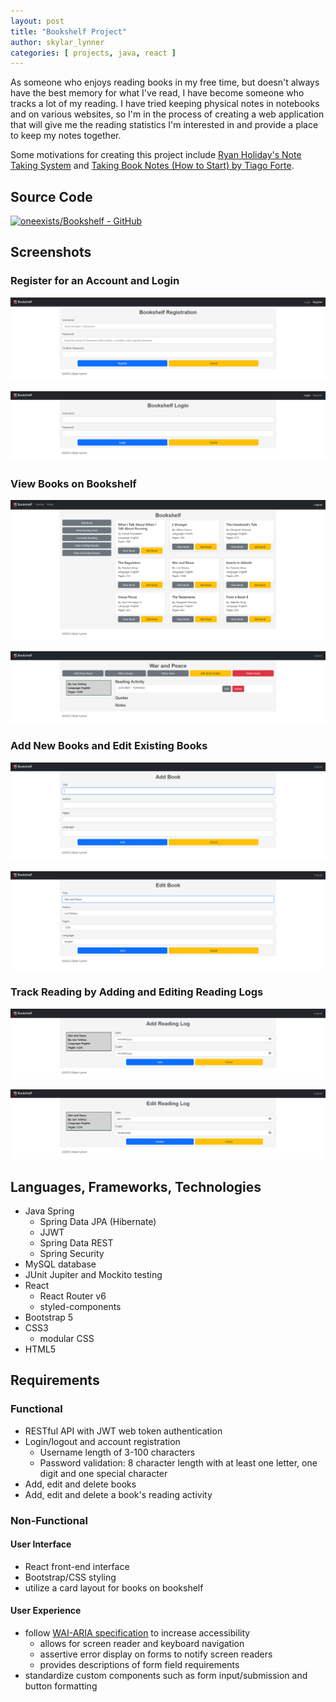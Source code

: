 ```yaml
---
layout: post
title: "Bookshelf Project"
author: skylar_lynner
categories: [ projects, java, react ]
---
```


As someone who enjoys reading books in my free time, but doesn't always have
the best memory for what I've read, I have become someone who tracks a lot of
my reading. I have tried keeping physical notes in notebooks and on various
websites, so I'm in the process of creating a web application that will give
me the reading statistics I'm interested in and provide a place to keep my
notes together.

Some motivations for creating this project include
[Ryan Holiday's Note Taking System](https://ryanholiday.medium.com/this-simple-note-taking-method-will-help-you-read-more-and-remember-what-youve-read-2cdf8010801)
and [Taking Book Notes (How to Start) by Tiago Forte](https://www.youtube.com/watch?v=fES9ZrLXY9s).

## Source Code

[![oneexists/Bookshelf - GitHub](https://gh-card.dev/repos/oneexists/Bookshelf.svg)](https://github.com/oneexists/Bookshelf)

## Screenshots

### Register for an Account and Login

![Registration](../assets/images/bookshelf-screenshots/registration.png)

![Login](../assets/images/bookshelf-screenshots/login.png)

### View Books on Bookshelf

![Bookshelf](../assets/images/bookshelf-screenshots/bookshelf.png)

![View Book](../assets/images/bookshelf-screenshots/view-book.png)

### Add New Books and Edit Existing Books

![Add Book](../assets/images/bookshelf-screenshots/add-book.png)

![Edit Book](../assets/images/bookshelf-screenshots/edit-book.png)

### Track Reading by Adding and Editing Reading Logs

![Add Reading Activity](../assets/images/bookshelf-screenshots/add-reading-log.png)

![Edit Reading Activity](../assets/images/bookshelf-screenshots/edit-reading-log.png)

## Languages, Frameworks, Technologies

- Java Spring
    - Spring Data JPA (Hibernate)
    - JJWT
    - Spring Data REST
    - Spring Security
- MySQL database
- JUnit Jupiter and Mockito testing
- React
    - React Router v6
    - styled-components
- Bootstrap 5
- CSS3
    - modular CSS
- HTML5

## Requirements

### Functional

- RESTful API with JWT web token authentication
- Login/logout and account registration
    - Username length of 3-100 characters
    - Password validation: 8 character length with at least one letter, one digit
      and one special character
- Add, edit and delete books
- Add, edit and delete a book's reading activity

### Non-Functional

#### User Interface

- React front-end interface
- Bootstrap/CSS styling
- utilize a card layout for books on bookshelf

#### User Experience

- follow [WAI-ARIA specification](https://developer.mozilla.org/en-US/docs/Learn/Accessibility/WAI-ARIA_basics)
    to increase accessibility
    - allows for screen reader and keyboard navigation
    - assertive error display on forms to notify screen readers
    - provides descriptions of form field requirements
- standardize custom components such as form input/submission and button
    formatting

